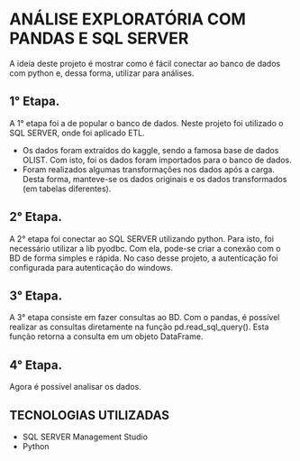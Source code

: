 # ANÁLISE EXPLORATÓRIA COM PANDAS E SQL SERVER

A ideia deste projeto é mostrar como é fácil conectar ao banco de dados com python e, dessa forma, utilizar para análises.

## 1° Etapa.
A 1° etapa foi a de popular o banco de dados. Neste projeto foi utilizado o SQL SERVER, onde foi aplicado ETL.
- Os dados foram extraídos do kaggle, sendo a famosa base de dados OLIST. Com isto, foi os dados foram importados para o banco de dados. 
- Foram realizados algumas transformações nos dados após a carga. Desta forma, manteve-se os dados originais e os dados transformados (em tabelas diferentes).

## 2° Etapa.
A 2° etapa foi conectar ao SQL SERVER utilizando python. Para isto, foi necessário utilizar a lib pyodbc. Com ela, pode-se criar a conexão com o BD de forma simples e rápida. No caso desse projeto, a autenticação foi configurada para autenticação do windows.

## 3° Etapa.
A 3° etapa consiste em fazer consultas ao BD. Com o pandas, é possível realizar as consultas diretamente na função pd.read_sql_query(). Esta função retorna a consulta em um objeto DataFrame.

## 4° Etapa.
Agora é possível analisar os dados.


## TECNOLOGIAS UTILIZADAS
- SQL SERVER Management Studio
- Python



